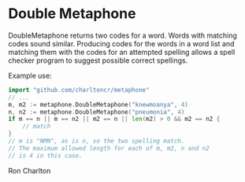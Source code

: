 # Double Metaphone

DoubleMetaphone returns two codes for a word.  Words with
matching codes sound similar.  Producing codes for the words in a word list
and matching them with the codes for an attempted spelling allows a spell
checker program to suggest possible correct spellings.

Example use:

```go
import "github.com/charltoncr/metaphone"
// ...
m, m2 := metaphone.DoubleMetaphone("knewmoanya", 4)
n, n2 := metaphone.DoubleMetaphone("pneumonia", 4)
if m == n || m == n2 || m2 == n || len(m2) > 0 && m2 == n2 {
    // match
}
// m is "NMN", as is n, so the two spelling match.
// The maximum allowed length for each of m, m2, n and n2
// is 4 in this case.
```

Ron Charlton
